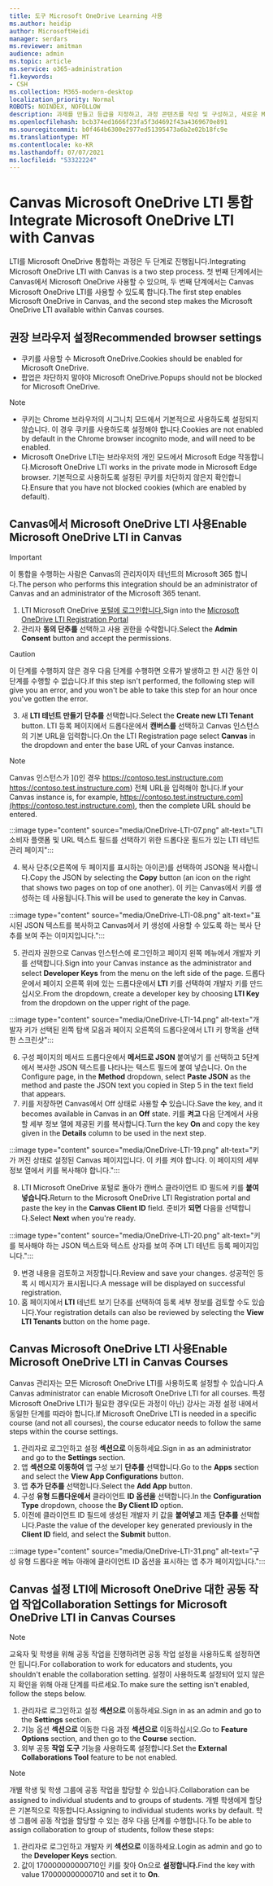 ```yaml
---
title: 도구 Microsoft OneDrive Learning 사용
ms.author: heidip
author: MicrosoftHeidi
manager: serdars
ms.reviewer: amitman
audience: admin
ms.topic: article
ms.service: o365-administration
f1.keywords:
- CSH
ms.collection: M365-modern-desktop
localization_priority: Normal
ROBOTS: NOINDEX, NOFOLLOW
description: 과제를 만들고 등급을 지정하고, 과정 콘텐츠를 작성 및 구성하고, 새로운 Microsoft OneDrive Learning 도구 상호 관리 앱을 사용하여 실시간으로 파일을 공동 작업합니다.
ms.openlocfilehash: bcb374ed1666f23fa5f3d4692f43a4369670e891
ms.sourcegitcommit: b0f464b6300e2977ed51395473a6b2e02b18fc9e
ms.translationtype: MT
ms.contentlocale: ko-KR
ms.lasthandoff: 07/07/2021
ms.locfileid: "53322224"
---
```

# <a name="integrate-microsoft-onedrive-lti-with-canvas"></a><span data-ttu-id="7f23f-103">Canvas Microsoft OneDrive LTI 통합</span><span class="sxs-lookup"><span data-stu-id="7f23f-103">Integrate Microsoft OneDrive LTI with Canvas</span></span>

<span data-ttu-id="7f23f-104">LTI를 Microsoft OneDrive 통합하는 과정은 두 단계로 진행됩니다.</span><span class="sxs-lookup"><span data-stu-id="7f23f-104">Integrating Microsoft OneDrive LTI with Canvas is a two step process.</span></span> <span data-ttu-id="7f23f-105">첫 번째 단계에서는 Canvas에서 Microsoft OneDrive 사용할 수 있으며, 두 번째 단계에서는 Canvas Microsoft OneDrive LTI를 사용할 수 있도록 합니다.</span><span class="sxs-lookup"><span data-stu-id="7f23f-105">The first step enables Microsoft OneDrive in Canvas, and the second step makes the Microsoft OneDrive LTI available within Canvas courses.</span></span>

## <a name="recommended-browser-settings"></a><span data-ttu-id="7f23f-106">권장 브라우저 설정</span><span class="sxs-lookup"><span data-stu-id="7f23f-106">Recommended browser settings</span></span>

- <span data-ttu-id="7f23f-107">쿠키를 사용할 수 Microsoft OneDrive.</span><span class="sxs-lookup"><span data-stu-id="7f23f-107">Cookies should be enabled for Microsoft OneDrive.</span></span>
- <span data-ttu-id="7f23f-108">팝업은 차단하지 말아야 Microsoft OneDrive.</span><span class="sxs-lookup"><span data-stu-id="7f23f-108">Popups should not be blocked for Microsoft OneDrive.</span></span>

> [!NOTE]
> - <span data-ttu-id="7f23f-109">쿠키는 Chrome 브라우저의 시그니치 모드에서 기본적으로 사용하도록 설정되지 않습니다. 이 경우 쿠키를 사용하도록 설정해야 합니다.</span><span class="sxs-lookup"><span data-stu-id="7f23f-109">Cookies are not enabled by default in the Chrome browser incognito mode, and will need to be enabled.</span></span>
> - <span data-ttu-id="7f23f-110">Microsoft OneDrive LTI는 브라우저의 개인 모드에서 Microsoft Edge 작동합니다.</span><span class="sxs-lookup"><span data-stu-id="7f23f-110">Microsoft OneDrive LTI works in the private mode in Microsoft Edge browser.</span></span> <span data-ttu-id="7f23f-111">기본적으로 사용하도록 설정된 쿠키를 차단하지 않은지 확인합니다.</span><span class="sxs-lookup"><span data-stu-id="7f23f-111">Ensure that you have not blocked cookies (which are enabled by default).</span></span>

## <a name="enable-microsoft-onedrive-lti-in-canvas"></a><span data-ttu-id="7f23f-112">Canvas에서 Microsoft OneDrive LTI 사용</span><span class="sxs-lookup"><span data-stu-id="7f23f-112">Enable Microsoft OneDrive LTI in Canvas</span></span>

> [!IMPORTANT]
> <span data-ttu-id="7f23f-113">이 통합을 수행하는 사람은 Canvas의 관리자이자 테넌트의 Microsoft 365 합니다.</span><span class="sxs-lookup"><span data-stu-id="7f23f-113">The person who performs this integration should be an administrator of Canvas and an administrator of the Microsoft 365 tenant.</span></span>

1. <span data-ttu-id="7f23f-114">LTI Microsoft OneDrive <a href="https://onedrivelti.microsoft.com/admin" target="_blank">포털에 로그인합니다.</a></span><span class="sxs-lookup"><span data-stu-id="7f23f-114">Sign into the <a href="https://onedrivelti.microsoft.com/admin" target="_blank">Microsoft OneDrive LTI Registration Portal</a></span></span>
1. <span data-ttu-id="7f23f-115">관리자 **동의 단추를** 선택하고 사용 권한을 수락합니다.</span><span class="sxs-lookup"><span data-stu-id="7f23f-115">Select the **Admin Consent** button and accept the permissions.</span></span>

> [!CAUTION]
> <span data-ttu-id="7f23f-116">이 단계를 수행하지 않은 경우 다음 단계를 수행하면 오류가 발생하고 한 시간 동안 이 단계를 수행할 수 없습니다.</span><span class="sxs-lookup"><span data-stu-id="7f23f-116">If this step isn't performed, the following step will give you an error, and you won't be able to take this step for an hour once you've gotten the error.</span></span>

3. <span data-ttu-id="7f23f-117">새 **LTI 테넌트 만들기 단추를** 선택합니다.</span><span class="sxs-lookup"><span data-stu-id="7f23f-117">Select the **Create new LTI Tenant** button.</span></span> <span data-ttu-id="7f23f-118">LTI 등록 페이지에서 드롭다운에서 **캔버스를** 선택하고 Canvas 인스턴스의 기본 URL을 입력합니다.</span><span class="sxs-lookup"><span data-stu-id="7f23f-118">On the LTI Registration page select **Canvas** in the dropdown and enter the base URL of your Canvas instance.</span></span>

> [!NOTE]
> <span data-ttu-id="7f23f-119">Canvas 인스턴스가 ]()인 경우 https://contoso.test.instructure.com https://contoso.test.instructure.com) 전체 URL을 입력해야 합니다.</span><span class="sxs-lookup"><span data-stu-id="7f23f-119">If your Canvas instance is, for example, https://contoso.test.instructure.com](https://contoso.test.instructure.com), then the complete URL should be entered.</span></span>

:::image type="content" source="media/OneDrive-LTI-07.png" alt-text="LTI 소비자 플랫폼 및 URL 텍스트 필드를 선택하기 위한 드롭다운 필드가 있는 LTI 테넌트 관리 페이지":::

4. <span data-ttu-id="7f23f-121">복사 단추(오른쪽에 두  페이지를 표시하는 아이콘)를 선택하여 JSON을 복사합니다.</span><span class="sxs-lookup"><span data-stu-id="7f23f-121">Copy the JSON by selecting the **Copy** button (an icon on the right that shows two pages on top of one another).</span></span> <span data-ttu-id="7f23f-122">이 키는 Canvas에서 키를 생성하는 데 사용됩니다.</span><span class="sxs-lookup"><span data-stu-id="7f23f-122">This will be used to generate the key in Canvas.</span></span>

:::image type="content" source="media/OneDrive-LTI-08.png" alt-text="표시된 JSON 텍스트를 복사하고 Canvas에서 키 생성에 사용할 수 있도록 하는 복사 단추를 보여 주는 이미지입니다.":::

5. <span data-ttu-id="7f23f-124">관리자 권한으로 Canvas 인스턴스에  로그인하고 페이지 왼쪽 메뉴에서 개발자 키를 선택합니다.</span><span class="sxs-lookup"><span data-stu-id="7f23f-124">Sign into your Canvas instance as the administrator and select **Developer Keys** from the menu on the left side of the page.</span></span> <span data-ttu-id="7f23f-125">드롭다운에서 페이지 오른쪽 위에 있는 드롭다운에서 **LTI** 키를 선택하여 개발자 키를 만드십시오.</span><span class="sxs-lookup"><span data-stu-id="7f23f-125">From the dropdown, create a developer key by choosing **LTI Key** from the dropdown on the upper right of the page.</span></span>

:::image type="content" source="media/OneDrive-LTI-14.png" alt-text="개발자 키가 선택된 왼쪽 탐색 모음과 페이지 오른쪽의 드롭다운에서 LTI 키 항목을 선택한 스크린샷":::

6. <span data-ttu-id="7f23f-127">구성 페이지의 메서드 드롭다운에서 **메서드로 JSON** 붙여넣기 를 선택하고 5단계에서 복사한 JSON 텍스트를 나타나는 텍스트 필드에 붙여 넣습니다. </span><span class="sxs-lookup"><span data-stu-id="7f23f-127">On the Configure page, in the **Method** dropdown, select **Paste JSON** as the method and paste the JSON text you copied in Step 5 in the text field that appears.</span></span>
7. <span data-ttu-id="7f23f-128">키를 저장하면 Canvas에서 Off 상태로 사용할 **수** 있습니다.</span><span class="sxs-lookup"><span data-stu-id="7f23f-128">Save the key, and it becomes available in Canvas in an **Off** state.</span></span> <span data-ttu-id="7f23f-129">키를 **켜고** 다음 단계에서 사용할  세부 정보 열에 제공된 키를 복사합니다.</span><span class="sxs-lookup"><span data-stu-id="7f23f-129">Turn the key **On** and copy the key given in the **Details** column to be used in the next step.</span></span>

:::image type="content" source="media/OneDrive-LTI-19.png" alt-text="키가 꺼진 상태로 설정된 Canvas 페이지입니다. 이 키를 켜야 합니다. 이 페이지의 세부 정보 열에서 키를 복사해야 합니다.":::

8. <span data-ttu-id="7f23f-131">LTI Microsoft OneDrive 포털로 돌아가 캔버스 클라이언트 ID 필드에 키를 **붙여 넣습니다.**</span><span class="sxs-lookup"><span data-stu-id="7f23f-131">Return to the Microsoft OneDrive LTI Registration portal and paste the key in the **Canvas Client ID** field.</span></span> <span data-ttu-id="7f23f-132">준비가 **되면** 다음을 선택합니다.</span><span class="sxs-lookup"><span data-stu-id="7f23f-132">Select **Next** when you're ready.</span></span>

:::image type="content" source="media/OneDrive-LTI-20.png" alt-text="키를 복사해야 하는 JSON 텍스트와 텍스트 상자를 보여 주며 LTI 테넌트 등록 페이지입니다.":::

9. <span data-ttu-id="7f23f-134">변경 내용을 검토하고 저장합니다.</span><span class="sxs-lookup"><span data-stu-id="7f23f-134">Review and save your changes.</span></span> <span data-ttu-id="7f23f-135">성공적인 등록 시 메시지가 표시됩니다.</span><span class="sxs-lookup"><span data-stu-id="7f23f-135">A message will be displayed on successful registration.</span></span>
10. <span data-ttu-id="7f23f-136">홈 페이지에서 **LTI** 테넌트 보기 단추를 선택하여 등록 세부 정보를 검토할 수도 있습니다.</span><span class="sxs-lookup"><span data-stu-id="7f23f-136">Your registration details can also be reviewed by selecting the **View LTI Tenants** button on the home page.</span></span>

## <a name="enable-microsoft-onedrive-lti-in-canvas-courses"></a><span data-ttu-id="7f23f-137">Canvas Microsoft OneDrive LTI 사용</span><span class="sxs-lookup"><span data-stu-id="7f23f-137">Enable Microsoft OneDrive LTI in Canvas Courses</span></span>

<span data-ttu-id="7f23f-138">Canvas 관리자는 모든 Microsoft OneDrive LTI를 사용하도록 설정할 수 있습니다.</span><span class="sxs-lookup"><span data-stu-id="7f23f-138">A Canvas administrator can enable Microsoft OneDrive LTI for all courses.</span></span> <span data-ttu-id="7f23f-139">특정 Microsoft OneDrive LTI가 필요한 경우(모든 과정이 아닌) 강사는 과정 설정 내에서 동일한 단계를 따라야 합니다.</span><span class="sxs-lookup"><span data-stu-id="7f23f-139">If Microsoft OneDrive LTI is needed in a specific course (and not all courses), the course educator needs to follow the same steps within the course settings.</span></span>

1. <span data-ttu-id="7f23f-140">관리자로 로그인하고 설정 **섹션으로** 이동하세요.</span><span class="sxs-lookup"><span data-stu-id="7f23f-140">Sign in as an administrator and go to the **Settings** section.</span></span>
2. <span data-ttu-id="7f23f-141">앱 **섹션으로 이동하여** 앱 구성 보기 **단추를** 선택합니다.</span><span class="sxs-lookup"><span data-stu-id="7f23f-141">Go to the **Apps** section and select the **View App Configurations** button.</span></span>
3. <span data-ttu-id="7f23f-142">앱 **추가 단추를** 선택합니다.</span><span class="sxs-lookup"><span data-stu-id="7f23f-142">Select the **Add App** button.</span></span>
4. <span data-ttu-id="7f23f-143">구성 **유형 드롭다운에서** 클라이언트 **ID 옵션을** 선택합니다.</span><span class="sxs-lookup"><span data-stu-id="7f23f-143">In the **Configuration Type** dropdown, choose the **By Client ID** option.</span></span>
5. <span data-ttu-id="7f23f-144">이전에 클라이언트 ID 필드에 생성된 개발자 키 값을 **붙여넣고** 제출 **단추를** 선택합니다.</span><span class="sxs-lookup"><span data-stu-id="7f23f-144">Paste the value of the developer key generated previously in the **Client ID** field, and select the **Submit** button.</span></span>

:::image type="content" source="media/OneDrive-LTI-31.png" alt-text="구성 유형 드롭다운 메뉴 아래에 클라이언트 ID 옵션을 표시하는 앱 추가 페이지입니다.":::

## <a name="collaboration-settings-for-microsoft-onedrive-lti-in-canvas-courses"></a><span data-ttu-id="7f23f-146">Canvas 설정 LTI에 Microsoft OneDrive 대한 공동 작업 작업</span><span class="sxs-lookup"><span data-stu-id="7f23f-146">Collaboration Settings for Microsoft OneDrive LTI in Canvas Courses</span></span>

> [!NOTE]
> <span data-ttu-id="7f23f-147">교육자 및 학생을 위해 공동 작업을 진행하려면 공동 작업 설정을 사용하도록 설정하면 안 됩니다.</span><span class="sxs-lookup"><span data-stu-id="7f23f-147">For collaboration to work for educators and students, you shouldn't enable the collaboration setting.</span></span> <span data-ttu-id="7f23f-148">설정이 사용하도록 설정되어 있지 않은지 확인을 위해 아래 단계를 따르세요.</span><span class="sxs-lookup"><span data-stu-id="7f23f-148">To make sure the setting isn't enabled, follow the steps below.</span></span>

1. <span data-ttu-id="7f23f-149">관리자로 로그인하고 설정 **섹션으로** 이동하세요.</span><span class="sxs-lookup"><span data-stu-id="7f23f-149">Sign in as an admin and go to the **Settings** section.</span></span>
1. <span data-ttu-id="7f23f-150">기능 옵션 **섹션으로** 이동한 다음 과정 **섹션으로** 이동하십시오.</span><span class="sxs-lookup"><span data-stu-id="7f23f-150">Go to **Feature Options** section, and then go to the **Course** section.</span></span>
1. <span data-ttu-id="7f23f-151">외부 공동 **작업 도구** 기능을 사용하도록 설정합니다.</span><span class="sxs-lookup"><span data-stu-id="7f23f-151">Set the **External Collaborations Tool** feature to be not enabled.</span></span>

> [!NOTE]
> <span data-ttu-id="7f23f-152">개별 학생 및 학생 그룹에 공동 작업을 할당할 수 있습니다.</span><span class="sxs-lookup"><span data-stu-id="7f23f-152">Collaboration can be assigned to individual students and to groups of students.</span></span> <span data-ttu-id="7f23f-153">개별 학생에게 할당은 기본적으로 작동합니다.</span><span class="sxs-lookup"><span data-stu-id="7f23f-153">Assigning to individual students works by default.</span></span> <span data-ttu-id="7f23f-154">학생 그룹에 공동 작업을 할당할 수 있는 경우 다음 단계를 수행합니다.</span><span class="sxs-lookup"><span data-stu-id="7f23f-154">To be able to assign collaboration to group of students, follow these steps:</span></span>

1. <span data-ttu-id="7f23f-155">관리자로 로그인하고 개발자 키 **섹션으로** 이동하세요.</span><span class="sxs-lookup"><span data-stu-id="7f23f-155">Login as admin and go to the **Developer Keys** section.</span></span>
1. <span data-ttu-id="7f23f-156">값이 170000000000710인 키를 찾아 On으로 **설정합니다.**</span><span class="sxs-lookup"><span data-stu-id="7f23f-156">Find the key with value 170000000000710 and set it to **On**.</span></span>
